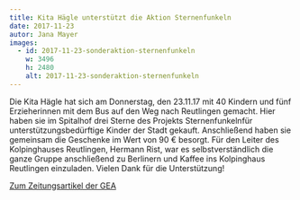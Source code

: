 ```yaml
---
title: Kita Hägle unterstützt die Aktion Sternenfunkeln
date: 2017-11-23
autor: Jana Mayer
images:
  - id: 2017-11-23-sonderaktion-sternenfunkeln
    w: 3496
    h: 2480
    alt: 2017-11-23-sonderaktion-sternenfunkeln
---
```

<!--mehr-->
Die Kita Hägle hat sich am Donnerstag, den 23.11.17 mit 40 Kindern und fünf Erzieherinnen
mit dem Bus auf den Weg nach Reutlingen gemacht.
Hier haben sie im Spitalhof drei Sterne des Projekts Sternenfunkelnfür
unterstützungsbedürftige Kinder der Stadt gekauft.
Anschließend haben sie gemeinsam die Geschenke im Wert von 90 € besorgt.
Für den Leiter des Kolpinghauses Reutlingen, Hermann Rist, war es selbstverständlich die
ganze Gruppe anschließend zu Berlinern und Kaffee ins Kolpinghaus Reutlingen einzuladen.
Vielen Dank für die Unterstützung!

[Zum Zeitungsartikel der GEA ](https://www.gea.de/reutlingen_artikel,-aktion-sternenfunkeln-die-hilfsbereitschaft-ist-enorm-_arid,5627388.html)
